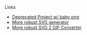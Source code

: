 Links

* [Deprecated Project w/ baby png](http://mdaines.github.io/viz.js/)
* [More robust SVG generator](https://stamm-wilbrandt.de/GraphvizFiddle)
* [More robust SVG 2 GIF Converter](https://www.onlineconverter.com)
